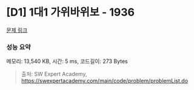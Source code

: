 # [D1] 1대1 가위바위보 - 1936 

[문제 링크](https://swexpertacademy.com/main/code/problem/problemDetail.do?contestProbId=AV5PjKXKALcDFAUq) 

### 성능 요약

메모리: 13,540 KB, 시간: 5 ms, 코드길이: 273 Bytes



> 출처: SW Expert Academy, https://swexpertacademy.com/main/code/problem/problemList.do
